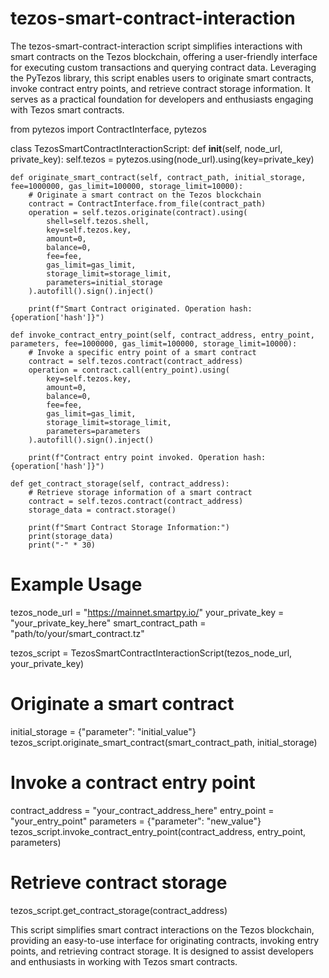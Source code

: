 # tezos-smart-contract-interaction 
The tezos-smart-contract-interaction script simplifies interactions with smart contracts on the Tezos blockchain, offering a user-friendly interface for executing custom transactions and querying contract data.
Leveraging the PyTezos library, this script enables users to originate smart contracts, invoke contract entry points, and retrieve contract storage information. It serves as a practical foundation for developers and enthusiasts engaging with Tezos smart contracts.

from pytezos import ContractInterface, pytezos

class TezosSmartContractInteractionScript:
    def __init__(self, node_url, private_key):
        self.tezos = pytezos.using(node_url).using(key=private_key)

    def originate_smart_contract(self, contract_path, initial_storage, fee=1000000, gas_limit=100000, storage_limit=10000):
        # Originate a smart contract on the Tezos blockchain
        contract = ContractInterface.from_file(contract_path)
        operation = self.tezos.originate(contract).using(
            shell=self.tezos.shell,
            key=self.tezos.key,
            amount=0,
            balance=0,
            fee=fee,
            gas_limit=gas_limit,
            storage_limit=storage_limit,
            parameters=initial_storage
        ).autofill().sign().inject()

        print(f"Smart Contract originated. Operation hash: {operation['hash']}")

    def invoke_contract_entry_point(self, contract_address, entry_point, parameters, fee=1000000, gas_limit=100000, storage_limit=10000):
        # Invoke a specific entry point of a smart contract
        contract = self.tezos.contract(contract_address)
        operation = contract.call(entry_point).using(
            key=self.tezos.key,
            amount=0,
            balance=0,
            fee=fee,
            gas_limit=gas_limit,
            storage_limit=storage_limit,
            parameters=parameters
        ).autofill().sign().inject()

        print(f"Contract entry point invoked. Operation hash: {operation['hash']}")

    def get_contract_storage(self, contract_address):
        # Retrieve storage information of a smart contract
        contract = self.tezos.contract(contract_address)
        storage_data = contract.storage()

        print(f"Smart Contract Storage Information:")
        print(storage_data)
        print("-" * 30)

# Example Usage
tezos_node_url = "https://mainnet.smartpy.io/"
your_private_key = "your_private_key_here"
smart_contract_path = "path/to/your/smart_contract.tz"

tezos_script = TezosSmartContractInteractionScript(tezos_node_url, your_private_key)

# Originate a smart contract
initial_storage = {"parameter": "initial_value"}
tezos_script.originate_smart_contract(smart_contract_path, initial_storage)

# Invoke a contract entry point
contract_address = "your_contract_address_here"
entry_point = "your_entry_point"
parameters = {"parameter": "new_value"}
tezos_script.invoke_contract_entry_point(contract_address, entry_point, parameters)

# Retrieve contract storage
tezos_script.get_contract_storage(contract_address)

This script simplifies smart contract interactions on the Tezos blockchain, providing an easy-to-use interface for originating contracts, invoking entry points, and retrieving contract storage. It is designed to assist developers and enthusiasts in working with Tezos smart contracts.
